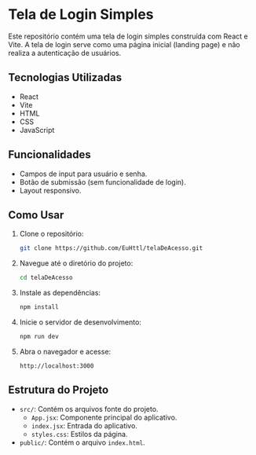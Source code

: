 # Tela de Login Simples

Este repositório contém uma tela de login simples construída com React e Vite. A tela de login serve como uma página inicial (landing page) e não realiza a autenticação de usuários.

## Tecnologias Utilizadas

- React
- Vite
- HTML
- CSS
- JavaScript

## Funcionalidades

- Campos de input para usuário e senha.
- Botão de submissão (sem funcionalidade de login).
- Layout responsivo.

## Como Usar

1. Clone o repositório:
    ```bash
    git clone https://github.com/EuHttl/telaDeAcesso.git
    ```

2. Navegue até o diretório do projeto:
    ```bash
    cd telaDeAcesso
    ```

3. Instale as dependências:
    ```bash
    npm install
    ```

4. Inicie o servidor de desenvolvimento:
    ```bash
    npm run dev
    ```

5. Abra o navegador e acesse:
    ```
    http://localhost:3000
    ```

## Estrutura do Projeto

- `src/`: Contém os arquivos fonte do projeto.
  - `App.jsx`: Componente principal do aplicativo.
  - `index.jsx`: Entrada do aplicativo.
  - `styles.css`: Estilos da página.
- `public/`: Contém o arquivo `index.html`.
